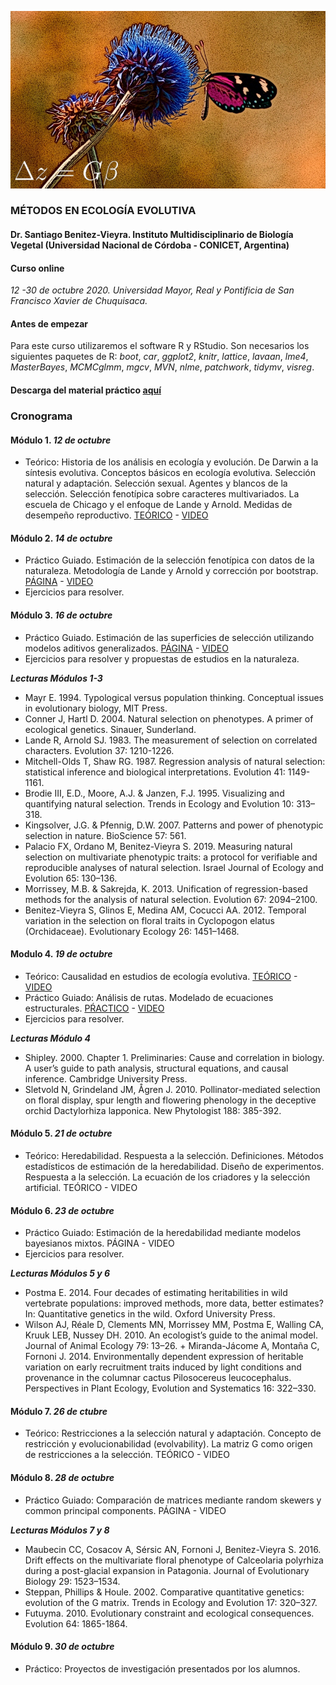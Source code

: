 ![f1](/images/caratula.JPG) 

### MÉTODOS EN ECOLOGÍA EVOLUTIVA

#### Dr. Santiago Benitez-Vieyra. Instituto Multidisciplinario de Biología Vegetal (Universidad Nacional de Córdoba - CONICET, Argentina)

#### Curso online    
*12 -30 de octubre 2020. Universidad Mayor, Real y Pontificia de San Francisco Xavier de Chuquisaca.*    

#### Antes de empezar   
Para este curso utilizaremos el software R y RStudio. Son necesarios los siguientes paquetes de R: *boot*, *car*, *ggplot2*, *knitr*, *lattice*, *lavaan*, *lme4*, *MasterBayes*, *MCMCglmm*, *mgcv*, *MVN*, *nlme*, *patchwork*, *tidymv*, *visreg*.

#### Descarga del material práctico [aquí](https://github.com/santiagombv/m_ecolevol/archive/main.zip)    

### Cronograma    
      
#### Módulo 1. *12 de octubre*   
  + Teórico: Historia de los análisis en ecología y evolución. De Darwin a la síntesis evolutiva. Conceptos básicos en ecología evolutiva. Selección natural y adaptación. Selección sexual. Agentes y blancos de la selección. Selección fenotípica sobre caracteres multivariados. La escuela de Chicago y el enfoque de Lande y Arnold. Medidas de desempeño reproductivo. [TEÓRICO](http://santiagombv.github.io/curso.MEE/teorico1#/) - [VIDEO](https://drive.google.com/file/d/1lw1_Kbr4XrHX31HtlIxPg74j1Qhh-1Tr/view?usp=sharing)       

#### Módulo 2. *14 de octubre*    
  + Práctico Guiado. Estimación de la selección fenotípica con datos de la naturaleza. Metodología de Lande y Arnold y corrección por bootstrap. [PÁGINA](https://santiagombv.github.io/m_ecolevol/practico_1/practico_1) - [VIDEO](https://youtu.be/bek3jFAYHzY)   
  + Ejercicios para resolver.      

#### Módulo 3. *16 de octubre*   
  + Práctico Guiado. Estimación de las superficies de selección utilizando modelos aditivos generalizados. [PÁGINA](https://santiagombv.github.io/m_ecolevol/practico_2/practico_2) - [VIDEO](https://youtu.be/GZyzvr4KSlE)   
  + Ejercicios para resolver y propuestas de estudios en la naturaleza.   
  
***Lecturas Módulos 1-3***   
  + Mayr E. 1994. Typological versus population thinking. Conceptual issues in evolutionary biology, MIT Press.   
  + Conner J, Hartl D. 2004. Natural selection on phenotypes. A primer of ecological genetics. Sinauer, Sunderland.   
  + Lande R, Arnold SJ. 1983. The measurement of selection on correlated characters. Evolution 37: 1210-1226.
  + Mitchell-Olds T, Shaw RG. 1987. Regression analysis of natural selection: statistical inference and biological interpretations. Evolution 41: 1149-1161. 
  + Brodie III, E.D., Moore, A.J. & Janzen, F.J. 1995. Visualizing and quantifying natural selection. Trends in Ecology and Evolution 10: 313–318.
  + Kingsolver, J.G. & Pfennig, D.W. 2007. Patterns and power of phenotypic selection in nature. BioScience 57: 561.
  + Palacio FX, Ordano M, Benitez-Vieyra S. 2019. Measuring natural selection on multivariate phenotypic traits: a protocol for verifiable and reproducible analyses of natural selection. Israel Journal of Ecology and Evolution 65: 130–136. 
  + Morrissey, M.B. & Sakrejda, K. 2013. Unification of regression-based methods for the analysis of natural selection. Evolution 67: 2094–2100.
  + Benitez-Vieyra S, Glinos E, Medina AM, Cocucci AA. 2012. Temporal variation in the selection on floral traits in Cyclopogon elatus (Orchidaceae). Evolutionary Ecology 26: 1451–1468.    
      
#### Modulo 4. *19 de octubre*    
  + Teórico: Causalidad en estudios de ecología evolutiva. [TEÓRICO](http://santiagombv.github.io/curso.MEE/teorico2#/) - [VIDEO](https://youtu.be/n3wqTRzoiEc)   
  + Práctico Guiado: Análisis de rutas. Modelado de ecuaciones estructurales. [PŔACTICO](https://santiagombv.github.io/m_ecolevol/practico_3/practico_3) - [VIDEO](https://youtu.be/AGdvVaYxYtM)    
  + Ejercicios para resolver.   

***Lecturas Módulo 4***   
  + Shipley. 2000. Chapter 1. Preliminaries: Cause and correlation in biology. A user’s guide to path analysis, structural equations, and causal inference. Cambridge University Press.    
  + Sletvold N, Grindeland JM, Ågren J. 2010. Pollinator-mediated selection on floral display, spur length and flowering phenology in the deceptive orchid Dactylorhiza lapponica. New Phytologist 188: 385-392.   

#### Módulo 5. *21 de octubre*   
  + Teórico: Heredabilidad. Respuesta a la selección. Definiciones. Métodos estadísticos de estimación de la heredabilidad. Diseño de experimentos. Respuesta a la selección. La ecuación de los criadores y la selección artificial. TEÓRICO - VIDEO      

#### Módulo 6. *23 de octubre*    
  + Práctico Guiado: Estimación de la heredabilidad mediante modelos bayesianos mixtos. PÁGINA - VIDEO  
  + Ejercicios para resolver.   

***Lecturas Módulos 5 y 6***   
  + Postma E. 2014. Four decades of estimating heritabilities in wild vertebrate populations: improved methods, more data, better estimates? In: Quantitative genetics in the wild. Oxford University Press.
  + Wilson AJ, Réale D, Clements MN, Morrissey MM, Postma E, Walling CA, Kruuk LEB, Nussey DH. 2010. An ecologist’s guide to the animal model. Journal of Animal Ecology 79: 13–26.     + Miranda-Jácome A, Montaña C, Fornoni J. 2014. Environmentally dependent expression of heritable variation on early recruitment traits induced by light conditions and provenance in the columnar cactus Pilosocereus leucocephalus. Perspectives in Plant Ecology, Evolution and Systematics 16: 322–330.    

#### Módulo 7. *26 de ctubre*     
  + Teórico: Restricciones a la selección natural y adaptación. Concepto de restricción y evolucionabilidad (evolvability). La matriz G como origen de restricciones a la selección. TEÓRICO - VIDEO 

#### Módulo 8. *28 de octubre*     
  + Práctico Guiado: Comparación de matrices mediante random skewers y common principal components. PÁGINA - VIDEO    

***Lecturas Módulos 7 y 8***   
  + Maubecin CC, Cosacov A, Sérsic AN, Fornoni J, Benitez-Vieyra S. 2016. Drift effects on the multivariate floral phenotype of Calceolaria polyrhiza during a post-glacial expansion in Patagonia. Journal of Evolutionary Biology 29: 1523–1534.   
  + Steppan, Phillips & Houle. 2002. Comparative quantitative genetics: evolution of the G matrix. Trends in Ecology and Evolution 17: 320–327.   
  + Futuyma. 2010. Evolutionary constraint and ecological consequences. Evolution 64: 1865-1864.   

#### Módulo 9. *30 de octubre*
  + Práctico: Proyectos de investigación presentados por los alumnos.   

